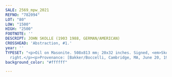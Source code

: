 ```yaml
---
SALE: 2569_mpw_2021
REFNO: "782094"
LOT: "80"
LOW: "1500"
HIGH: "2500"
FOOTNOTE: ''
DESCRIPT: JOHN SKOLLE (1903 1988, GERMAN/AMERICAN)
CROSSHEAD: 'Abstraction, #1.'
year: ''
TYPESET: "<p>Oil on Masonite. 508x813 mm; 20x32 inches. Signed, <em>Skolle,</em> lower
  right.</p><p>Provenance: [Bakker/Boccelli, Cambridge, MA, June 20, 1999, Lot 38].</p>"
background_color: "#ffffff"

---
```

